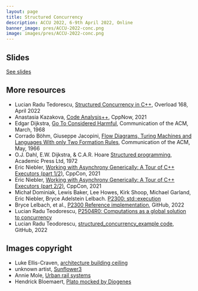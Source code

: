```yaml
---
layout: page
title: Structured Concurrency
description: ACCU 2022, 6-9th April 2022, Online
banner_image: pres/ACCU-2022-conc.png
image: images/pres/ACCU-2022-conc.png
---
```


## Slides

[See slides](/content/pres/ACCU2022-Structured-Concurrency-pres.pdf)

## More resources


- Lucian Radu Tedorescu, [Structured Concurrency in C++](https://accu.org/journals/overload/30/168/overload168.pdf#page=11), Overload 168, April 2022
- Anastasia Kazakova, [Code Analysis++](https://www.youtube.com/watch?v=qUmG61aQyQE), CppNow, 2021
- Edgar Dijkstra, [Go To Considered Harmful](https://homepages.cwi.nl/~storm/teaching/reader/Dijkstra68.pdf), Communication of the ACM, March, 1968
- Corrado Böhm, Giuseppe Jacopini, [Flow Diagrams, Turing Machines and Languages With only Two Formation Rules](http://citeseerx.ist.psu.edu/viewdoc/download?doi=10.1.1.119.9119&rep=rep1&type=pdf), Communication of the ACM, May, 1966
- O.J. Dahl, E.W. Dijkstra, & C.A.R. Hoare [Structured programming](https://seriouscomputerist.atariverse.com/media/pdf/book/Structured%20Programming.pdf), Academic Press Ltd, 1972
- Eric Niebler, [Working with Asynchrony Generically: A Tour of C++ Executors (part 1/2)](https://www.youtube.com/watch?v=xLboNIf7BTg), CppCon, 2021
- Eric Niebler, [Working with Asynchrony Generically: A Tour of C++ Executors (part 2/2)](https://www.youtube.com/watch?v=6a0zzUBUNW4), CppCon, 2021
- Michał Dominiak, Lewis Baker, Lee Howes, Kirk Shoop, Michael Garland, Eric Niebler, Bryce Adelstein Lelbach. [P2300: std::execution](https://wg21.link/p2300r4)
- Bryce Lelbach, et al., [P2300 Reference implementation](https://github.com/brycelelbach/wg21_p2300_std_execution), GitHub, 2022
- Lucian Radu Teodorescu, [P2504R0: Computations as a global solution to concurrency](http://wg21.link/P2504)
- Lucian Radu Teodorescu, [structured_concurrency_example code](https://github.com/lucteo/structured_concurrency_example), GitHub, 2022


## Images copyright
- Luke Ellis-Craven, [architecture building ceiling](https://unsplash.com/photos/yCsk1q2Eq0o)
- unknown artist, [Sunflower3](https://freesvg.org/sunflower3)
- Annie Mole, [Urban rail systems](https://upload.wikimedia.org/wikipedia/en/1/1e/Worldmetro.png)
- Hendrick Bloemaert, [Plato mocked by Diogenes](https://commons.wikimedia.org/wiki/File:Hendrick-Bloemaert_-_Plato-von-Diogenes-Verhoehnt_-_BSTGS_411.jpg)